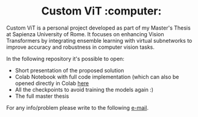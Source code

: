 <h1 align="center">Custom ViT :computer:</h1>

Custom ViT is a personal project developed as part of my Master's Thesis at Sapienza University of Rome. It focuses on enhancing Vision Transformers by integrating ensemble learning with virtual subnetworks to improve accuracy and robustness in computer vision tasks.

In the following repository it's possible to open:  

* Short presentation of the proposed solution
* Colab Notebook with full code implementation (which can also be opened directly in Colab [here](https://colab.research.google.com/drive/1J1AHSbuTBBZyGG7Bkl5K3LQp1jVXUvga?usp=sharing)
* All the checkpoints to avoid training the models again :)
* The full master thesis

For any info/problem please write to the following [e-mail](aferrante99@gmail.com).
